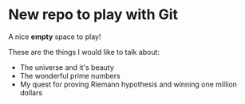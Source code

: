# New repo to play with Git

A nice **empty** space to play!

These are the things I would like to talk about:
* The universe and it's beauty
* The wonderful prime numbers
* My quest for proving Riemann hypothesis and winning one million dollars

